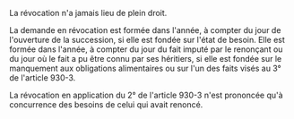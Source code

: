 La révocation n'a jamais lieu de plein droit.

La demande en révocation est formée dans l'année, à compter du jour de l'ouverture de la succession, si elle est fondée sur l'état de besoin. Elle est formée dans l'année, à compter du jour du fait imputé par le renonçant ou du jour où le fait a pu être connu par ses héritiers, si elle est fondée sur le manquement aux obligations alimentaires ou sur l'un des faits visés au 3° de l'article 930-3.

La révocation en application du 2° de l'article 930-3 n'est prononcée qu'à concurrence des besoins de celui qui avait renoncé.

